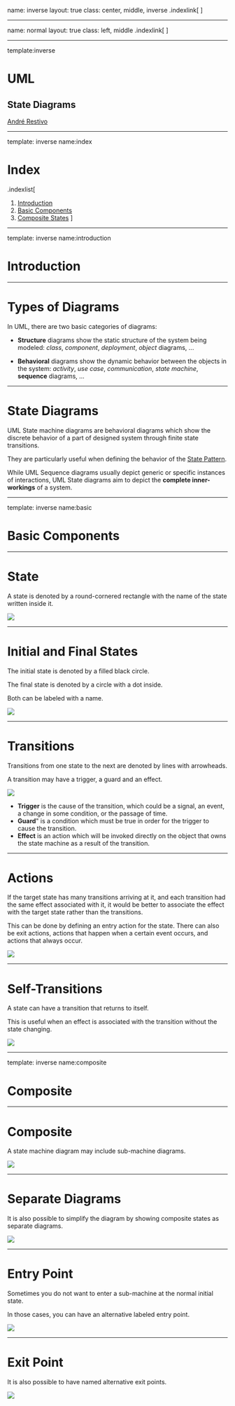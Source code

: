 name: inverse
layout: true
class: center, middle, inverse
.indexlink[[<i class="fa fa-arrow-circle-o-up"></i>](#) [<i class="fa fa-list-ul"></i>](#index) [<i class="fa fa-tint"></i>](../change-color.php)[<i class="fa fa-file-pdf-o"></i>](download)]


---

name: normal
layout: true
class: left, middle
.indexlink[[<i class="fa fa-arrow-circle-o-up"></i>](#) [<i class="fa fa-list-ul"></i>](#index) [<i class="fa fa-tint"></i>](../change-color.php)[<i class="fa fa-file-pdf-o"></i>](download)]


---

template:inverse
# UML
## State Diagrams

<a href="http://www.fe.up.pt/~arestivo">André Restivo</a>

---

template: inverse
name:index
# Index

.indexlist[
1. [Introduction](#introduction)
1. [Basic Components](#basic)
1. [Composite States](#composite)
]

<!--1. [Pseudo States](#pseudostates)
1. [History State](#history)
1. [Concurrent Regions](#concurrent)-->

---

template: inverse
name:introduction
# Introduction

---

# Types of Diagrams

In UML, there are two basic categories of diagrams: 
  
* **Structure** diagrams show the static structure of the system being modeled: *class*, *component*, *deployment*, *object* diagrams, ...

* **Behavioral** diagrams show the dynamic behavior between the objects in the system: *activity*, *use case*, *communication*, *state machine*, **sequence** diagrams, ...

---

# State Diagrams

UML State machine diagrams are behavioral diagrams which show the discrete behavior of a part of designed system through finite state transitions. 

They are particularly useful when defining the behavior of the [State Pattern](https://web.fe.up.pt/~arestivo/presentation/patterns/#state).

While UML Sequence diagrams usually depict generic or specific instances of interactions, UML State diagrams aim to depict the **complete inner-workings** of a system.

---

template: inverse
name:basic
# Basic Components

---

# State

A state is denoted by a round-cornered rectangle with the name of the state written inside it.

![](assets/uml-state/state.svg)

---

# Initial and Final States


The initial state is denoted by a filled black circle. 

The final state is denoted by a circle with a dot inside.

Both can be labeled with a name.


![](assets/uml-state/initial-final.svg)


---

# Transitions

Transitions from one state to the next are denoted by lines with arrowheads. 

A transition may have a trigger, a guard and an effect.

![](assets/uml-state/transition.svg)

* **Trigger** is the cause of the transition, which could be a signal, an event, a change in some condition, or the passage of time.
* **Guard**" is a condition which must be true in order for the trigger to cause the transition. 
* **Effect** is an action which will be invoked directly on the object that owns the state machine as a result of the transition.

---

# Actions

If the target state has many transitions arriving at it, and each transition had the same effect associated with it, it would be better to associate the effect with the target state rather than the transitions. 

This can be done by defining an entry action for the state. There can also be exit actions, actions that happen when a certain event occurs, and actions that always occur.

![](assets/uml-state/entry-exit.svg)

---

# Self-Transitions

A state can have a transition that returns to itself. 

This is useful when an effect is associated with the transition without the state changing.

![](assets/uml-state/self.svg)


---

template: inverse
name:composite
# Composite

---

# Composite

A state machine diagram may include sub-machine diagrams.

![](assets/uml-state/composite.svg)

---

# Separate Diagrams

It is also possible to simplify the diagram by showing composite states as separate diagrams.

![](assets/uml-state/separate-composite.svg)

---

# Entry Point

Sometimes you do not want to enter a sub-machine at the normal initial state. 

In those cases, you can have an alternative labeled entry point.

![](assets/uml-state/entry-point.svg)

---

# Exit Point

It is also possible to have named alternative exit points. 

![](assets/uml-state/exit-point.svg)


<!--

-

template: inverse
name:pseudostates
# Pseudostates

-

# Choice Pseudostate

A choice pseudo-state allows you to split a transition into multiple outgoing paths, each one with its own guard condition.

-

# Junction Pseudostate

-

template: inverse
name:history
# History

-

template: inverse
name:concurrent
# Concurrent

-
-->